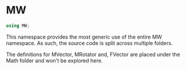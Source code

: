 ﻿# MW
```cs
using MW;
```

This namespace provides the most generic use of the entire MW namespace. As such, the source code is split across multiple folders.

The definitions for MVector, MRotator and, FVector are placed under the Math folder and won't be explored here.